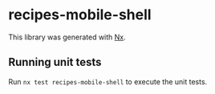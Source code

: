 # recipes-mobile-shell

This library was generated with [Nx](https://nx.dev).

## Running unit tests

Run `nx test recipes-mobile-shell` to execute the unit tests.
